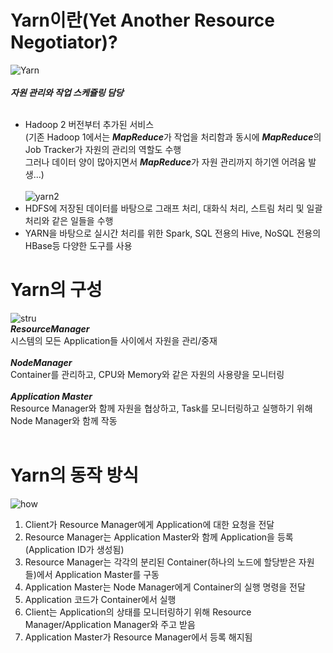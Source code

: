 # Yarn이란(Yet Another Resource Negotiator)?

![Yarn](https://images.velog.io/images/sanspareilsmyn/post/4884e538-a2ea-4d69-bbf5-8867d7fd67b2/image.png)<br><br>
***자원 관리와 작업 스케쥴링 담당***<br><br>
- Hadoop 2 버전부터 추가된 서비스<br>
(기존 Hadoop 1에서는 ***MapReduce***가 작업을 처리함과 동시에 ***MapReduce***의 Job Tracker가 자원의 관리의 역할도 수행<br> 그러나 데이터 양이 많아지면서 ***MapReduce***가 자원 관리까지 하기엔 어려움 발생...)<br><br>
![yarn2](https://img1.daumcdn.net/thumb/R1280x0/?scode=mtistory2&fname=https%3A%2F%2Fblog.kakaocdn.net%2Fdn%2FdY5446%2FbtqVuhsIGCO%2FrJHnz0lXFIPYfDftv8Umc1%2Fimg.png)<br>
- HDFS에 저장된 데이터를 바탕으로 그래프 처리, 대화식 처리, 스트림 처리 및 일괄 처리와 같은 일들을 수행<br>
- YARN을 바탕으로 실시간 처리를 위한 Spark, SQL 전용의 Hive, NoSQL 전용의 HBase등 다양한 도구를 사용<br>

# Yarn의 구성<br>
![stru](https://img1.daumcdn.net/thumb/R1280x0/?scode=mtistory2&fname=https%3A%2F%2Fblog.kakaocdn.net%2Fdn%2FbwXQ6k%2FbtqVvODO28B%2FkK0yROyby7cOgaY4rkqlFk%2Fimg.png)<br>
***ResourceManager***<br>
시스템의 모든 Application들 사이에서 자원을 관리/중재<br><br>
***NodeManager***<br>
Container를 관리하고, CPU와 Memory와 같은 자원의 사용량을 모니터링<br><br>
***Application Master***<br>
Resource Manager와 함께 자원을 협상하고, Task를 모니터링하고 실행하기 위해 Node Manager와 함께 작동<br><br>

# Yarn의 동작 방식
![how](https://img1.daumcdn.net/thumb/R1280x0/?scode=mtistory2&fname=https%3A%2F%2Fblog.kakaocdn.net%2Fdn%2FbgaZp1%2FbtqVuhsJBp5%2FD6HMNGVPIYnYJkJu4g1Zf1%2Fimg.png)<br>
1) Client가 Resource Manager에게 Application에 대한 요청을 전달
2) Resource Manager는 Application Master와 함께 Application을 등록 (Application ID가 생성됨)
3) Resource Manager는 각각의 분리된 Container(하나의 노드에 할당받은 자원들)에서 Application Master를 구동
4) Application Master는 Node Manager에게 Container의 실행 명령을 전달
5) Application 코드가 Container에서 실행
6) Client는 Application의 상태를 모니터링하기 위해 Resource Manager/Application Manager와 주고 받음
7) Application Master가 Resource Manager에서 등록 해지됨
